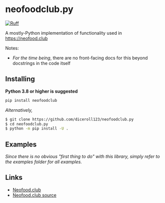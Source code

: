 # neofoodclub.py

[![Ruff](https://img.shields.io/endpoint?url=https://raw.githubusercontent.com/astral-sh/ruff/main/assets/badge/v2.json)](https://github.com/astral-sh/ruff)

A mostly-Python implementation of functionality used in https://neofood.club

Notes:

- _For the time being_, there are no front-facing docs for this beyond docstrings in the code itself

## Installing

**Python 3.8 or higher is suggested**

```sh
pip install neofoodclub
```

_Alternatively,_

```sh
$ git clone https://github.com/diceroll123/neofoodclub.py
$ cd neofoodclub.py
$ python -m pip install -U .
```

## Examples

_Since there is no obvious "first thing to do" with this library, simply refer to the examples folder for all examples._

## Links

- [Neofood.club](https://neofood.club/)
- [Neofood.club source](https://github.com/diceroll123/neofoodclub)
